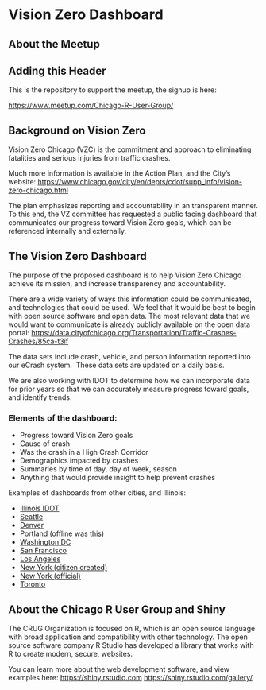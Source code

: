 ﻿# Vision Zero Dashboard

## About the Meetup

## Adding this Header

This is the repository to support the meetup, the signup is here:

https://www.meetup.com/Chicago-R-User-Group/

## Background on Vision Zero

Vision Zero Chicago (VZC) is the commitment and approach to eliminating fatalities and serious injuries from traffic crashes.

Much more information is available in the Action Plan, and the City’s website:
https://www.chicago.gov/city/en/depts/cdot/supp_info/vision-zero-chicago.html

The plan emphasizes reporting and accountability in an transparent manner. To this end, the VZ committee has requested a public facing dashboard that communicates our progress toward Vision Zero goals, which can be referenced internally and externally.

## The Vision Zero Dashboard

The purpose of the proposed dashboard is to help Vision Zero Chicago achieve its mission, and increase transparency and accountability.

There are a wide variety of ways this information could be communicated, and technologies that could be used.  We feel that it would be best to begin with open source software and open data. The most relevant data that we would want to communicate is already publicly available on the open data portal: https://data.cityofchicago.org/Transportation/Traffic-Crashes-Crashes/85ca-t3if

The data sets include crash, vehicle, and person information reported into our eCrash system.  These data sets are updated on a daily basis.

We are also working with IDOT to determine how we can incorporate data for prior years so that we can accurately measure progress toward goals, and identify trends.

### Elements of the dashboard:

- Progress toward Vision Zero goals
- Cause of crash
- Was the crash in a High Crash Corridor
- Demographics impacted by crashes
- Summaries by time of day, day of week, season
- Anything that would provide insight to help prevent crashes

Examples of dashboards from other cities, and Illinois:

- [Illinois IDOT](http://apps.dot.illinois.gov/fatalcrash/snapshot.html)
- [Seattle](https://sdotblog.seattle.gov/2016/06/10/new-vision-zero-dashboard-now-online/)
- [Denver](https://public.tableau.com/profile/kmay#!/vizhome/DenverVisionZeroDashboard/OverviewofDenverCrashes)
- Portland (offline was [this](https://pdx.maps.arcgis.com/sharing/rest/oauth2/authorize?client_id=arcgisonline&display=default&response_type=token&state=%7B%22returnUrl%22%3A%22https%3A%2F%2Fpdx.maps.arcgis.com%2Fapps%2FMapSeries%2Findex.html%3Fappid%3D47c2153a3fa84636bb63e25b451372d0%22%2C%22useLandingPage%22%3Afalse%7D&expiration=20160&locale=en-us&redirect_uri=https%3A%2F%2Fpdx.maps.arcgis.com%2Fhome%2Faccountswitcher-callback.html&force_login=false&hideCancel=true&showSignupOption=true&signuptype=esri))
- [Washington DC](https://www.dcvisionzero.com/maps-data)
- [San Francisco](https://www.visionzerosf.org/maps-data/)
- [Los Angeles](http://visionzero.geohub.lacity.org/)
- [New York (citizen created)](http://crashmapper.org/#/?cfat=true&cinj=true&endDate=2019-02&geo=citywide&identifier=&lat=40.696518118094616&lng=-73.91738891601562&lngLats=%255B%255D&mfat=true&minj=true&noInjFat=false&pfat=true&pinj=true&startDate=2019-02&zoom=11)
- [New York (official)](http://www.nycvzv.info/)
- [Toronto](https://www.toronto.ca/services-payments/streets-parking-transportation/road-safety/vision-zero/safety-measures-and-mapping/)

## About the Chicago R User Group and Shiny

The CRUG Organization is focused on R, which is an open source language with broad application and compatibility with other technology. The open source software company R Studio has developed a library that works with R to create modern, secure, websites.

You can learn more about the web development software, and view examples here:
https://shiny.rstudio.com
https://shiny.rstudio.com/gallery/
 
